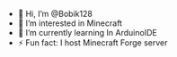- 👋 Hi, I’m @Bobik128
- 👀 I’m interested in Minecraft
- 🌱 I’m currently learning In ArduinoIDE
- ⚡ Fun fact: I host Minecraft Forge server

<!---
Bobik128/Bobik128 is a ✨ special ✨ repository because its `README.md` (this file) appears on your GitHub profile.
You can click the Preview link to take a look at your changes.
--->
